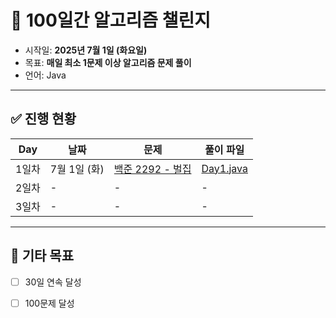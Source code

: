 # 🧠 100일간 알고리즘 챌린지

- 시작일: **2025년 7월 1일 (화요일)**
- 목표: **매일 최소 1문제 이상 알고리즘 문제 풀이**
- 언어: Java

---

## ✅ 진행 현황

| Day | 날짜 | 문제 | 풀이 파일 |
|-----|------|-------|------------|
| 1일차 | 7월 1일 (화) | [백준 2292 - 벌집](https://www.acmicpc.net/problem/2292) | [Day1.java](./src/Day1.java) |
| 2일차 | - | - | - |
| 3일차 | - | - | - |

---

## 🎯 기타 목표

- [ ] 30일 연속 달성
- [ ] 100문제 달성


